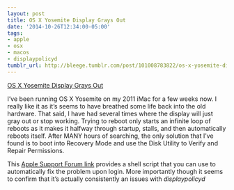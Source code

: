 ```yaml
---
layout: post
title: OS X Yosemite Display Grays Out
date: '2014-10-26T12:34:00-05:00'
tags:
- apple
- osx
- macos
- displaypolicyd
tumblr_url: http://bleege.tumblr.com/post/101008783822/os-x-yosemite-display-grays-out
---
```

[OS X Yosemite Display Grays Out](https://discussions.apple.com/thread/6624349)

<!--excerpt.start-->
I’ve been running OS X Yosemite on my 2011 iMac for a few weeks now.  I really like it as it’s seems to have breathed some life back into the old hardware.  That said, I have had several times where the display will just gray out or stop working.  Trying to reboot only starts an infinite loop of reboots as it makes it halfway through startup, stalls, and then automatically reboots itself.  After MANY hours of searching, the only solution that I’ve found is to boot into Recovery Mode and use the Disk Utility to Verify and Repair Permissions.
<!--excerpt.end-->

This [Apple Support Forum link](https://discussions.apple.com/thread/6624349) provides a shell script that you can use to automatically fix the problem upon login.  More importantly though it seems to confirm that it’s actually consistently an issues with _displaypolicyd_
